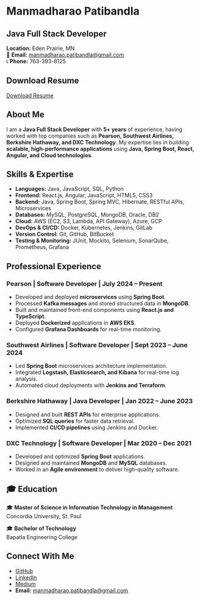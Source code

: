 # Manmadharao Patibandla

## Java Full Stack Developer  
**Location:** Eden Prairie, MN  
📧 **Email:** manmadharao.patibandla@gmail.com  
📞 **Phone:** 763-393-8125  

## Download Resume  
 [Download Resume](https://github.com/Manmadha1/ManmadharaoPatibandla.github.io-portfolio/blob/main/Manmadharao.Paribandla%20Resume.docx)

##  About Me  
I am a **Java Full Stack Developer** with **5+ years** of experience, having worked with top companies such as **Pearson, Southwest Airlines, Berkshire Hathaway, and DXC Technology**. My expertise lies in building **scalable, high-performance applications** using **Java, Spring Boot, React, Angular, and Cloud technologies**.


##  Skills & Expertise  
- **Languages:** Java, JavaScript, SQL, Python  
- **Frontend:** React.js, Angular, JavaScript, HTML5, CSS3  
- **Backend:** Java, Spring Boot, Spring MVC, Hibernate, RESTful APIs, Microservices  
- **Databases:** MySQL, PostgreSQL, MongoDB, Oracle, DB2  
- **Cloud:** AWS (EC2, S3, Lambda, API Gateway), Azure, GCP  
- **DevOps & CI/CD:** Docker, Kubernetes, Jenkins, GitLab  
- **Version Control:** Git, GitHub, BitBucket  
- **Testing & Monitoring:** JUnit, Mockito, Selenium, SonarQube, Prometheus, Grafana  

##  Professional Experience  

### **Pearson | Software Developer | July 2024 – Present**  
- Developed and deployed **microservices** using **Spring Boot**.
- Processed **Kafka messages** and stored structured data in **MongoDB**.
- Built and maintained front-end components using **React.js and TypeScript**.
- Deployed **Dockerized** applications in **AWS EKS**.
- Configured **Grafana Dashboards** for real-time monitoring.

### **Southwest Airlines | Software Developer | Sept 2023 – June 2024**  
- Led **Spring Boot** microservices architecture implementation.
- Integrated **Logstash, Elasticsearch, and Kibana** for real-time log analysis.
- Automated cloud deployments with **Jenkins and Terraform**.

### **Berkshire Hathaway | Java Developer | Jan 2022 – June 2023**  
- Designed and built **REST APIs** for enterprise applications.
- Optimized **SQL queries** for faster data retrieval.
- Implemented **CI/CD pipelines** using Jenkins and Docker.

### **DXC Technology | Software Developer | Mar 2020 – Dec 2021**  
- Developed and optimized **Spring Boot** applications.
- Designed and maintained **MongoDB** and **MySQL** databases.
- Worked in an **Agile environment** to deliver high-quality software.

## 🎓 Education  
🎓 **Master of Science in Information Technology in Management**  
Concordia University, St. Paul  

🎓 **Bachelor of Technology**  
Bapatla Engineering College  
  

## Connect With Me  
-  [GitHub](https://github.com/Manmadha1)  
-  [LinkedIn](https://www.linkedin.com/in/manmadharao-patibandla/)  
-  [Medium](https://medium.com/@manmadharao.patibandla)  
- **Email:** manmadharao.patibandla@gmail.com  
